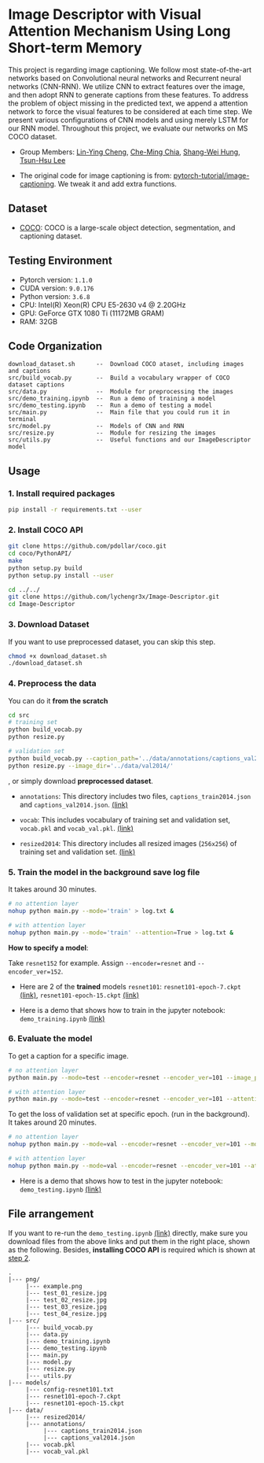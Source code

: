 # Image Descriptor with Visual Attention Mechanism Using Long Short-term Memory

This project is regarding image captioning. We follow most state-of-the-art networks based on Convolutional neural networks and Recurrent neural networks (CNN-RNN). We utilize CNN to extract features over the image, and then adopt RNN to generate captions from these features. To address the problem of object missing in the predicted text, we append a attention network to force the visual features to be considered at each time step. We present various configurations of CNN models and using merely LSTM for our RNN model. Throughout this project, we evaluate our networks on MS COCO dataset.

* Group Members: [Lin-Ying Cheng](https://github.com/lychengr3x), [Che-Ming Chia](https://github.com/shoachia), [Shang-Wei Hung](https://github.com/shangweihung), [Tsun-Hsu Lee](https://github.com/thlee-0810)

* The original code for image captioning is from: [pytorch-tutorial/image-captioning](https://github.com/yunjey/pytorch-tutorial/tree/master/tutorials/03-advanced/image_captioning). We tweak it and add extra functions.

## Dataset

* [COCO](http://cocodataset.org/): COCO is a large-scale object detection, segmentation, and captioning dataset.  

## Testing Environment  

* Pytorch version: `1.1.0`
* CUDA version: `9.0.176`
* Python version: `3.6.8`
* CPU: Intel(R) Xeon(R) CPU E5-2630 v4 @ 2.20GHz
* GPU: GeForce GTX 1080 Ti (11172MB GRAM)
* RAM: 32GB

## Code Organization

```
download_dataset.sh      --  Download COCO ataset, including images and captions
src/build_vocab.py       --  Build a vocabulary wrapper of COCO dataset captions
src/data.py              --  Module for preprocessing the images
src/demo_training.ipynb  --  Run a demo of training a model
src/demo_testing.ipynb   --  Run a demo of testing a model
src/main.py              --  Main file that you could run it in terminal
src/model.py             --  Models of CNN and RNN
src/resize.py            --  Module for resizing the images
src/utils.py             --  Useful functions and our ImageDescriptor model
```

## Usage

### 1. Install required packages

```bash
pip install -r requirements.txt --user  
```

### 2. Install COCO API  

```bash
git clone https://github.com/pdollar/coco.git
cd coco/PythonAPI/
make
python setup.py build
python setup.py install --user

cd ../../
git clone https://github.com/lychengr3x/Image-Descriptor.git
cd Image-Descriptor
```

### 3. Download Dataset

If you want to use preprocessed dataset, you can skip this step.

```bash
chmod +x download_dataset.sh
./download_dataset.sh
```

### 4. Preprocess the data

You can do it **from the scratch**

```bash
cd src
# training set
python build_vocab.py  
python resize.py

# validation set
python build_vocab.py --caption_path='../data/annotations/captions_val2014.json' --vocab_path='../data/vocab_val.pkl'
python resize.py --image_dir='../data/val2014/'
```

, or simply download **preprocessed dataset**.

* `annotations`: This directory includes two files, `captions_train2014.json` and `captions_val2014.json`. [(link)](https://drive.google.com/file/d/1KrNtlg5-Z11abTR50iBuIxpPYcS1EjJf/view?usp=sharing)
  
* `vocab`: This includes vocabulary of training set and validation set, `vocab.pkl` and `vocab_val.pkl`. [(link)](https://drive.google.com/file/d/1D4ZeIju-Min-S9BqAh2Odr39MCSsZGty/view?usp=sharing)

* `resized2014`: This directory includes all resized images (`256x256`) of training set and validation set. [(link)](https://drive.google.com/file/d/1B-q-ZInOvUFntRPq30CXee89o1tB9WPA/view?usp=sharing)

### 5. Train the model in the background save log file  

It takes around 30 minutes.

```bash  
# no attention layer
nohup python main.py --mode='train' > log.txt &  

# with attention layer
nohup python main.py --mode='train' --attention=True > log.txt &  
```

**How to specify a model**:

Take `resnet152` for example. Assign `--encoder=resnet` and `--encoder_ver=152`.

* Here are 2 of the **trained** models `resnet101`: `resnet101-epoch-7.ckpt` [(link)](https://drive.google.com/file/d/1WTss11jFJdoZ6XUxNTW8aL-zYlJsi1X1/view?usp=sharing), `resnet101-epoch-15.ckpt` [(link)](https://drive.google.com/file/d/1pSCmjnc_5PDJwD4aAiuAqQ0KA5Lv8DjW/view?usp=sharing)

* Here is a demo that shows how to train in the jupyter notebook: `demo_training.ipynb` [(link)](src/demo_training.ipynb)

### 6. Evaluate the model

To get a caption for a specific image.

```bash
# no attention layer
python main.py --mode=test --encoder=resnet --encoder_ver=101 --image_path=../png/example.png --model_dir=../models --checkpoint=resnet101-epoch-7.ckpt

# with attention layer
python main.py --mode=test --encoder=resnet --encoder_ver=101 --attention=True --image_path=../png/example.png --model_dir=../models --checkpoint=resnet101-epoch-7.ckpt
```

To get the loss of validation set at specific epoch. (run in the background).  
It takes around 20 minutes.

```bash
# no attention layer
nohup python main.py --mode=val --encoder=resnet --encoder_ver=101 --model_dir=../models --checkpoint=epoch-7.ckpt > val_loss.txt &

# with attention layer
nohup python main.py --mode=val --encoder=resnet --encoder_ver=101 --attention=True --model_dir=../models --checkpoint=epoch-7.ckpt > val_loss_att.txt &
```

* Here is a demo that shows how to test in the jupyter notebook: `demo_testing.ipynb` [(link)](src/demo_testing.ipynb)

## File arrangement

If you want to re-run the `demo_testing.ipynb` [(link)](src/demo_testing.ipynb) directly, make sure you download files from the above links and put them in the right place, shown as the following. Besides, **installing COCO API** is required which is shown at [step 2](#2-install-coco-api).
```
.
|--- png/
     |--- example.png
     |--- test_01_resize.jpg
     |--- test_02_resize.jpg
     |--- test_03_resize.jpg
     |--- test_04_resize.jpg
|--- src/
     |--- build_vocab.py
     |--- data.py
     |--- demo_training.ipynb
     |--- demo_testing.ipynb
     |--- main.py
     |--- model.py
     |--- resize.py
     |--- utils.py
|--- models/
     |--- config-resnet101.txt
     |--- resnet101-epoch-7.ckpt
     |--- resnet101-epoch-15.ckpt
|--- data/
     |--- resized2014/
     |--- annotations/
          |--- captions_train2014.json
          |--- captions_val2014.json
     |--- vocab.pkl
     |--- vocab_val.pkl
```
